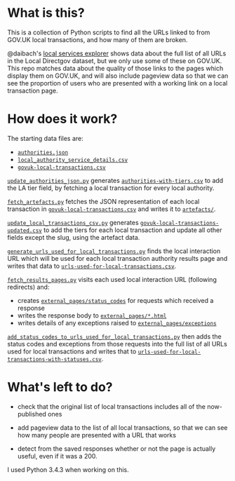 # What is this?

This is a collection of Python scripts to find all the URLs linked to from
GOV.UK local transactions, and how many of them are broken.

@daibach's [local services explorer](http://govuklocal.dafyddvaughan.co.uk/)
shows data about the full list of all URLs in the Local Directgov dataset, but
we only use some of these on GOV.UK. This repo matches data about the quality of
those links to the pages which display them on GOV.UK, and will also include
pageview data so that we can see the proportion of users who are presented with
a working link on a local transaction page.

# How does it work?

The starting data files are:

- [`authorities.json`](https://github.com/jennyd/govuk-local-interactions/blob/master/authorities.json)
- [`local_authority_service_details.csv`](https://github.com/jennyd/govuk-local-interactions/blob/master/local_authority_service_details.csv)
- [`govuk-local-transactions.csv`](https://github.com/jennyd/govuk-local-interactions/blob/master/govuk-local-transactions.csv)

[`update_authorities_json.py`](https://github.com/jennyd/govuk-local-interactions/blob/master/update_authorities_json.py)
generates [`authorities-with-tiers.csv`](https://github.com/jennyd/govuk-local-interactions/blob/master/authorities-with-tiers.json)
to add the LA tier field, by fetching a local transaction for every local authority.

[`fetch_artefacts.py`](https://github.com/jennyd/govuk-local-interactions/blob/master/fetch_artefacts.py)
fetches the JSON representation of each local transaction in
[`govuk-local-transactions.csv`](https://github.com/jennyd/govuk-local-interactions/blob/master/govuk-local-transactions.csv)
and writes it to [`artefacts/`](https://github.com/jennyd/govuk-local-interactions/tree/master/artefacts).

[`update_local_transactions_csv.py`](https://github.com/jennyd/govuk-local-interactions/blob/master/update_local_transactions_csv.py)
generates [`govuk-local-transactions-updated.csv`](https://github.com/jennyd/govuk-local-interactions/blob/master/govuk-local-transactions-updated.csv)
to add the tiers for each local transaction and update all other fields except
the slug, using the artefact data.

[`generate_urls_used_for_local_transactions.py`](https://github.com/jennyd/govuk-local-interactions/blob/master/generate_urls_used_for_local_transactions.py)
finds the local interaction URL which will be used for each local transaction
authority results page and writes that data to
[`urls-used-for-local-transactions.csv`](https://github.com/jennyd/govuk-local-interactions/blob/master/urls-used-for-local-transactions.csv).

[`fetch_results_pages.py`](https://github.com/jennyd/govuk-local-interactions/blob/master/fetch_results_pages.py)
visits each used local interaction URL (following redirects) and:

- creates [`external_pages/status_codes`](https://github.com/jennyd/govuk-local-interactions/blob/master/external_pages/status_codes)
for requests which received a response
- writes the response body to [`external_pages/*.html`](https://github.com/jennyd/govuk-local-interactions/tree/master/external_pages)
- writes details of any exceptions raised to [`external_pages/exceptions`](https://github.com/jennyd/govuk-local-interactions/blob/master/external_pages/exceptions)

[`add_status_codes_to_urls_used_for_local_transactions.py`](https://github.com/jennyd/govuk-local-interactions/blob/master/add_status_codes_to_urls_used_for_local_transactions.py)
then adds the status codes and exceptions from those requests into the full
list of all URLs used for local transactions and writes that to
[`urls-used-for-local-transactions-with-statuses.csv`](https://github.com/jennyd/govuk-local-interactions/blob/master/urls-used-for-local-transactions-with-statuses.csv).


# What's left to do?

- check that the original list of local transactions includes all of the
now-published ones

- add pageview data to the list of all local transactions, so that we can see how
many people are presented with a URL that works

- detect from the saved responses whether or not the page is actually useful,
even if it was a 200.


I used Python 3.4.3 when working on this.
